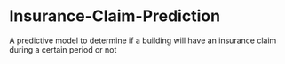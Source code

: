 # Insurance-Claim-Prediction
A predictive model to determine if a building will have an insurance claim during a certain period or not
